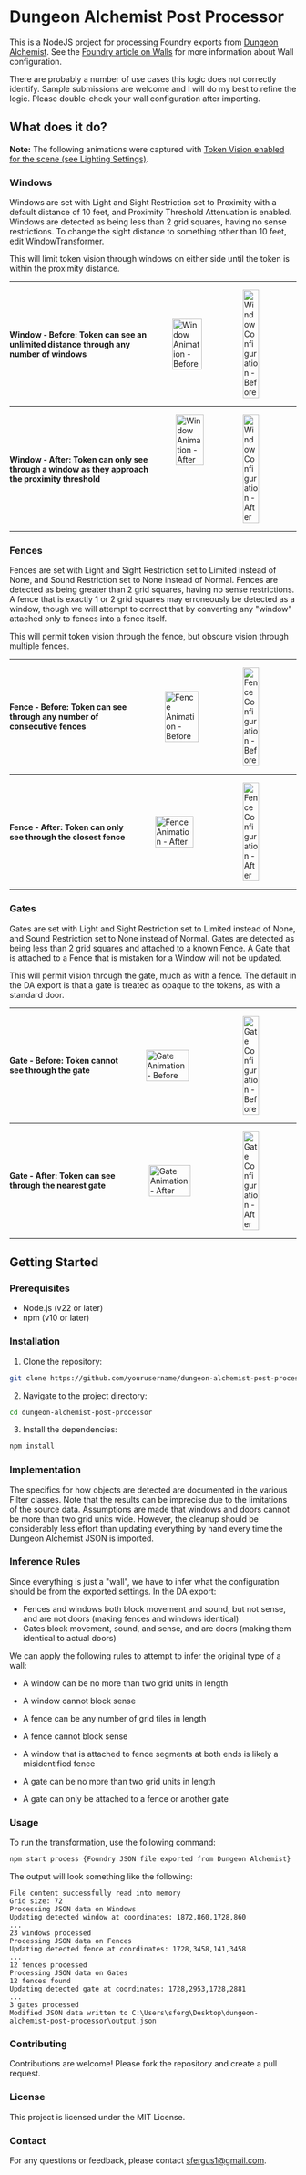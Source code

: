 # Dungeon Alchemist Post Processor

This is a NodeJS project for processing Foundry exports from [Dungeon Alchemist](https://store.steampowered.com/app/1588530/Dungeon_Alchemist/). See the [Foundry article on Walls](https://foundryvtt.com/article/walls/) for more information about Wall configuration.

There are probably a number of use cases this logic does not correctly identify.
Sample submissions are welcome and I will do my best to refine the logic. Please
double-check your wall configuration after importing.

## What does it do?

**Note:** The following animations were captured with [Token Vision enabled for the scene (see Lighting Settings)](https://foundryvtt.com/article/scenes/).

### Windows

Windows are set with Light and Sight Restriction set to Proximity with a default
distance of 10 feet, and Proximity Threshold Attenuation is enabled. Windows are detected
as being less than 2 grid squares, having no sense restrictions. To change the sight
distance to something other than 10 feet, edit WindowTransformer.

This will limit token vision through windows on either side until the token is within
the proximity distance.

---

<div style="display: flex; flex-direction: row; gap: 20px; align-items: center;">
  <div style="font-weight: bold;">Window - Before: Token can see an unlimited distance through any number of windows</div>
  <br>
  <img src="./docs/window-before.gif" alt="Window Animation - Before" width="50%">
  <img src="./docs/window-config-before.jpg" alt="Window Configuration - Before" width="30%">
</div>
<hr>
<div style="display: flex; flex-direction: row; gap: 20px; align-items: center;">
  <div style="font-weight: bold;">Window - After: Token can only see through a window as they approach the proximity threshold</div>
  <br>
  <img style="align-self: flex-start" src="./docs/window-after.gif" alt="Window Animation - After" width="50%">
  <img style="align-self: flex-start" src="./docs/window-config-after.jpg" alt="Window Configuration - After" width="30%">
</div>

---

### Fences

Fences are set with Light and Sight Restriction set to Limited instead of None, and Sound
Restriction set to None instead of Normal. Fences are detected as being greater than 2
grid squares, having no sense restrictions. A fence that is exactly 1 or 2 grid squares
may erroneously be detected as a window, though we will attempt to correct that by
converting any "window" attached only to fences into a fence itself.

This will permit token vision through the fence, but obscure vision through multiple
fences.

---

<div style="display: flex; flex-direction: row; gap: 20px; align-items: center;">
  <div style="font-weight: bold;">Fence - Before: Token can see through any number of consecutive fences</div>
  <br>
  <img src="./docs/fence-before.gif" alt="Fence Animation - Before" width="50%">
  <img src="./docs/fence-config-before.jpg" alt="Fence Configuration - Before" width="30%">
</div>
<hr>
<div style="display: flex; flex-direction: row; gap: 20px; align-items: center;">
  <div style="font-weight: bold;">Fence - After: Token can only see through the closest fence</div>
  <br>
  <img src="./docs/fence-after.gif" alt="Fence Animation - After" width="50%">
  <img src="./docs/fence-config-after.jpg" alt="Fence Configuration - After" width="30%">
</div>

---

### Gates

Gates are set with Light and Sight Restriction set to Limited instead of None, and Sound
Restriction set to None instead of Normal. Gates are detected as being less than 2 grid
squares and attached to a known Fence. A Gate that is attached to a Fence that is
mistaken for a Window will not be updated.

This will permit vision through the gate, much as with a fence. The default in the
DA export is that a gate is treated as opaque to the tokens, as with a standard door.

---

<div style="display: flex; flex-direction: row; gap: 20px; align-items: center;">
  <div style="font-weight: bold;">Gate - Before: Token cannot see through the gate</div>
  <br>
  <img src="./docs/gate-before.gif" alt="Gate Animation - Before" width="50%">
  <img src="./docs/gate-config-before.jpg" alt="Gate Configuration - Before" width="30%">
</div>
<hr>
<div style="display: flex; flex-direction: row; gap: 20px; align-items: center;">
  <div style="font-weight: bold;">Gate - After: Token can see through the nearest gate</div>
  <br>
  <img src="./docs/gate-after.gif" alt="Gate Animation - After" width="50%">
  <img src="./docs/gate-config-after.jpg" alt="Gate Configuration - After" width="30%">
</div>

---

## Getting Started

### Prerequisites

- Node.js (v22 or later)
- npm (v10 or later)

### Installation

1. Clone the repository:

```sh
git clone https://github.com/yourusername/dungeon-alchemist-post-processor.git
```

2. Navigate to the project directory:

```sh
cd dungeon-alchemist-post-processor
```

3. Install the dependencies:

```sh
npm install
```

### Implementation

The specifics for how objects are detected are documented in the various Filter classes. Note
that the results can be imprecise due to the limitations of the source data. Assumptions are
made that windows and doors cannot be more than two grid units wide. However, the cleanup
should be considerably less effort than updating everything by hand every time the Dungeon
Alchemist JSON is imported.

### Inference Rules

Since everything is just a "wall", we have to infer what the configuration should be from the
exported settings. In the DA export:

- Fences and windows both block movement and sound, but not sense, and are not doors (making fences and windows identical)
- Gates block movement, sound, and sense, and are doors (making them identical to actual doors)

We can apply the following rules to attempt to infer the original type of a wall:

- A window can be no more than two grid units in length
- A window cannot block sense

- A fence can be any number of grid tiles in length
- A fence cannot block sense
- A window that is attached to fence segments at both ends is likely a misidentified fence

- A gate can be no more than two grid units in length
- A gate can only be attached to a fence or another gate

### Usage

To run the transformation, use the following command:

```sh
npm start process {Foundry JSON file exported from Dungeon Alchemist}
```

The output will look something like the following:

```
File content successfully read into memory
Grid size: 72
Processing JSON data on Windows
Updating detected window at coordinates: 1872,860,1728,860
...
23 windows processed
Processing JSON data on Fences
Updating detected fence at coordinates: 1728,3458,141,3458
...
12 fences processed
Processing JSON data on Gates
12 fences found
Updating detected gate at coordinates: 1728,2953,1728,2881
...
3 gates processed
Modified JSON data written to C:\Users\sferg\Desktop\dungeon-alchemist-post-processor\output.json
```

### Contributing

Contributions are welcome! Please fork the repository and create a pull request.

### License

This project is licensed under the MIT License.

### Contact

For any questions or feedback, please contact [sfergus1@gmail.com](mailto:sfergus1@gmail.com).
